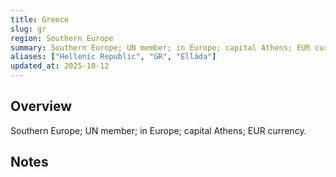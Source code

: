 ```yaml
---
title: Greece
slug: gr
region: Southern Europe
summary: Southern Europe; UN member; in Europe; capital Athens; EUR currency.
aliases: ["Hellenic Republic", "GR", "Elláda"]
updated_at: 2025-10-12
---
```


## Overview

Southern Europe; UN member; in Europe; capital Athens; EUR currency.

## Notes

<!-- Add your first note below -->
